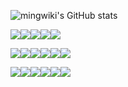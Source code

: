 ![mingwiki's GitHub stats](https://github-readme-stats.vercel.app/api?username=mingwiki&show_icons=true&theme=radical)

![](https://img.shields.io/badge/webstorm-red?style=for-the-badge&logo=webstorm)![](https://img.shields.io/badge/neovim-2bc451?style=for-the-badge&logo=neovim)![](https://img.shields.io/badge/firefox-3366b7?style=for-the-badge&logo=firefox)![](https://img.shields.io/badge/archlinux-blue?style=for-the-badge&logo=archlinux)![](https://img.shields.io/badge/jetbrains-mono-000b1d?style=for-the-badge&logo=jetbrains)

![](https://img.shields.io/badge/docker-2CB7EC?style=for-the-badge&logo=docker)![](https://img.shields.io/badge/nginx-74C053?style=for-the-badge&logo=nginx)![](https://img.shields.io/badge/mariadb-BA7257?style=for-the-badge&logo=mariadb)![](https://img.shields.io/badge/redis-ea6c56?style=for-the-badge&logo=redis)![](https://img.shields.io/badge/nextjs-3b4252?style=for-the-badge&logo=vercel)![](https://img.shields.io/badge/typeorm-grey?style=for-the-badge&logo=prisma)

![](https://img.shields.io/badge/typescript-5f91c6?style=for-the-badge&logo=typescript)![](https://img.shields.io/badge/eslint-8080F2?style=for-the-badge&logo=eslint)![](https://img.shields.io/badge/react-8ba3c9?style=for-the-badge&logo=react)![](https://img.shields.io/badge/mobx-c48866?style=for-the-badge&logo=mobx)![](https://img.shields.io/badge/vite-562a82?style=for-the-badge&logo=vite)![](https://img.shields.io/badge/tailwindcss-c1c1c1?style=for-the-badge&logo=tailwindcss)
